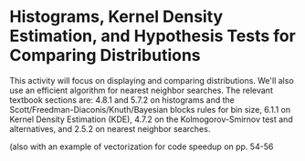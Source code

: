 # Histograms, Kernel Density Estimation, and Hypothesis Tests for Comparing Distributions

This activity will focus on displaying and comparing distributions. We'll also use an efficient algorithm for nearest neighbor searches. The relevant textbook sections are: 4.8.1 and 5.7.2 on histograms and the Scott/Freedman-Diaconis/Knuth/Bayesian blocks rules for bin size, 6.1.1 on Kernel Density Estimation (KDE), 4.7.2 on the Kolmogorov-Smirnov test and alternatives, and 2.5.2 on nearest neighbor searches.

(also with an example of vectorization for code speedup on pp. 54-56

